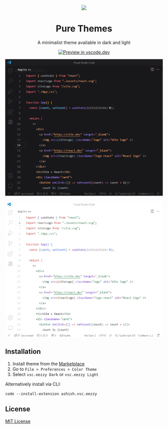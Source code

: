 <center>
  <img src="https://raw.githubusercontent.com/ashish/vsc.Eezzy/main/icon.png" width="140" />

  # Pure Themes
  A minimalist theme available in dark and light

  [![Preview in vscode.dev](https://img.shields.io/badge/preview%20in-vscode.dev-blue)](https://vscode.dev/theme/me7uiz.pure-themes)

  ![preview-dark](https://raw.githubusercontent.com/meluiz/pure-themes/main/dark.png)

  ![preview-light](https://raw.githubusercontent.com/meluiz/pure-themes/main/light.png)
</center>


## Installation

1. Install theme from the [Marketplace](https://marketplace.visualstudio.com/items?itemName=ashish.vsc.eezzy)
2. Go to `File > Preferences > Color Theme`
3. Select `vsc.eezzy Dark` or `vsc.eezzy Light`

Alternatively install via CLI:
```
code --install-extension ashish.vsc.eezzy
```

## License

[MIT License](LICENSE) 
